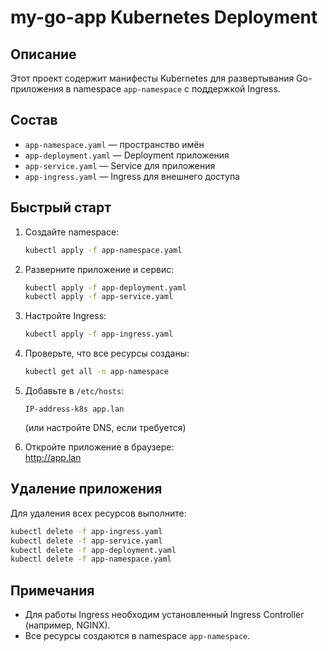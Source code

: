 # my-go-app Kubernetes Deployment

## Описание

Этот проект содержит манифесты Kubernetes для развертывания Go-приложения в namespace `app-namespace` с поддержкой Ingress.

## Состав

- `app-namespace.yaml` — пространство имён
- `app-deployment.yaml` — Deployment приложения
- `app-service.yaml` — Service для приложения
- `app-ingress.yaml` — Ingress для внешнего доступа

## Быстрый старт

1. Создайте namespace:
   ```sh
   kubectl apply -f app-namespace.yaml
   ```

2. Разверните приложение и сервис:
   ```sh
   kubectl apply -f app-deployment.yaml
   kubectl apply -f app-service.yaml
   ```

3. Настройте Ingress:
   ```sh
   kubectl apply -f app-ingress.yaml
   ```

4. Проверьте, что все ресурсы созданы:
   ```sh
   kubectl get all -n app-namespace
   ```

5. Добавьте в `/etc/hosts`:
   ```
   IP-address-k8s app.lan
   ```
   (или настройте DNS, если требуется)

6. Откройте приложение в браузере:  
   http://app.lan

## Удаление приложения

Для удаления всех ресурсов выполните:
```sh
kubectl delete -f app-ingress.yaml
kubectl delete -f app-service.yaml
kubectl delete -f app-deployment.yaml
kubectl delete -f app-namespace.yaml
```

## Примечания

- Для работы Ingress необходим установленный Ingress Controller (например, NGINX).
- Все ресурсы создаются в namespace `app-namespace`.
